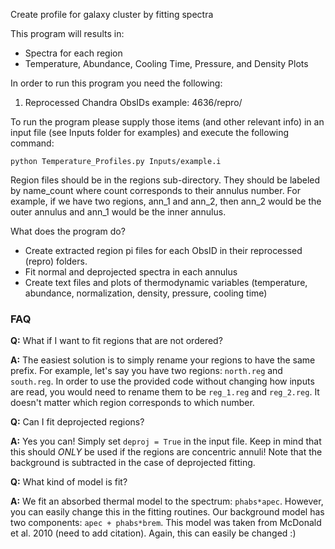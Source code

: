 Create profile for galaxy cluster by fitting spectra

This program will results in:
- Spectra for each region
- Temperature, Abundance, Cooling Time, Pressure, and Density Plots


In order to run this program you need the following:
1. Reprocessed Chandra ObsIDs
  example: 4636/repro/

To run the program please supply those items (and other relevant info) in an input file (see Inputs folder for examples)
and execute the following command:

`python Temperature_Profiles.py Inputs/example.i`

Region files should be in the regions sub-directory. They should be labeled by name_count
where count corresponds to their annulus number. For example, if we have two regions, ann_1 and ann_2,
then ann_2 would be the outer annulus and ann_1 would be the inner annulus.

What does the program do?

- Create extracted region pi files for each ObsID in their reprocessed (repro) folders.
- Fit normal and deprojected spectra in each annulus
- Create text files and plots of thermodynamic variables (temperature, abundance, normalization, density, pressure, cooling time)

### FAQ

**Q:** What if I want to fit regions that are not ordered?

**A:** The easiest solution is to simply rename your regions to have the same prefix. For example, let's say you have two regions: `north.reg` and `south.reg`. In order to use the provided code without changing how inputs are read, you would need to rename them to be `reg_1.reg` and `reg_2.reg`. It doesn't matter which region corresponds to which number.


**Q:** Can I fit deprojected regions?

**A:** Yes you can! Simply set `deproj = True` in the input file. Keep in mind that this should *ONLY* be used if the regions are concentric annuli! Note that the background is subtracted in the case of deprojected fitting.

**Q:** What kind of model is fit?

**A:** We fit an absorbed thermal model to the spectrum: `phabs*apec`. However, you can easily change this in the fitting routines. Our background model has two components: `apec + phabs*brem`. This model was taken from McDonald et al. 2010 (need to add citation). Again, this can easily be changed :)
